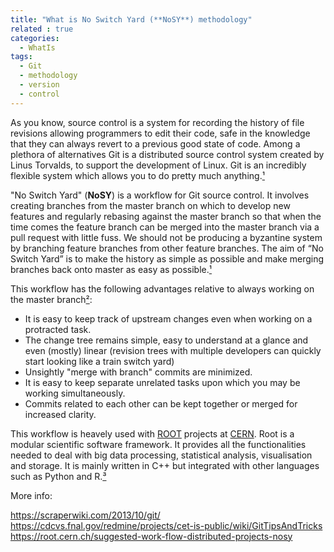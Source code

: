 ```yaml
---
title: "What is No Switch Yard (**NoSY**) methodology"
related : true
categories:
  - WhatIs
tags: 
  - Git
  - methodology
  - version
  - control
---
```


As you know, source control is a system for recording the history of file
revisions allowing programmers to edit their code, safe in the knowledge that
they can always revert to a previous good state of code. Among a plethora of
alternatives Git is a distributed source control system created by Linus
Torvalds, to support the development of Linux. Git is an incredibly flexible
system which allows you to do pretty much anything.[¹]

"No Switch Yard" (**NoSY**) is a workflow for Git source control. It involves
creating branches from the master branch on which to develop new features and
regularly rebasing against the master branch so that when the time comes the
feature branch can be merged into the master branch via a pull request with
little fuss. We should not be producing a byzantine system by branching feature
branches from other feature branches. The aim of “No Switch Yard” is to make the
history as simple as possible and make merging branches back onto master as easy
as possible.[¹]

This workflow has the following advantages relative to always working on the master branch[²]:

- It is easy to keep track of upstream changes even when working on a protracted
  task.
- The change tree remains simple, easy to understand at a glance and even
  (mostly) linear (revision trees with multiple developers can quickly start
  looking like a train switch yard)
- Unsightly "merge with branch" commits are minimized.
- It is easy to keep separate unrelated tasks upon which you may be working
  simultaneously.
- Commits related to each other can be kept together or merged for increased
  clarity.

This workflow is heavely used with [ROOT](https://root.cern.ch/) projects at
[CERN](https://home.cern/). Root is a modular scientific software framework. It provides all the
functionalities needed to deal with big data processing, statistical analysis,
visualisation and storage. It is mainly written in C++ but integrated with other
languages such as Python and R.[³]

More info:

<https://scraperwiki.com/2013/10/git/>
<https://cdcvs.fnal.gov/redmine/projects/cet-is-public/wiki/GitTipsAndTricks>
<https://root.cern.ch/suggested-work-flow-distributed-projects-nosy>

[¹]: <https://scraperwiki.com/2013/10/git/>
[²]: <https://cdcvs.fnal.gov/redmine/projects/cet-is-public/wiki/GitTipsAndTricks>
[³]: <https://root.cern.ch/suggested-work-flow-distributed-projects-nosy>


